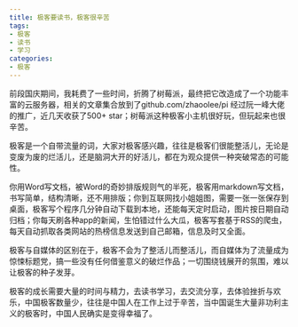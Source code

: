 ```yaml
---
title: 极客要读书，极客很辛苦
tags: 
- 极客
- 读书
- 学习
categories:
- 极客
---
```




前段国庆期间，我耗费了一些时间，折腾了树莓派，最终把它改造成了一个功能丰富的云服务器，相关的文章集合放到了github.com/zhaoolee/pi 经过阮一峰大佬的推广，近几天收获了500+ star；树莓派这种极客小主机很好玩，但玩起来也很辛苦。

极客是一个自带流量的词，大家对极客感兴趣，往往是极客们很能整活儿，无论是变废为废的烂活儿，还是脑洞大开的好活儿，都在为观众提供一种突破常态的可能性。

你用Word写文档，被Word的奇妙排版规则气的半死，极客用markdown写文档，书写简单，结构清晰，还不用排版；你到互联网找小姐姐图，需要一张一张保存到桌面，极客写个程序几分钟自动下载到本地，还能每天定时启动，图片按日期自动归档；你每天刷各种app的新闻，生怕错过什么大瓜，极客写套基于RSS的爬虫，每天自动抓取各类网站的热榜信息发送到自己邮箱，信息及时又全面。

极客与自媒体的区别在于，极客不会为了整活儿而整活儿，而自媒体为了流量成为惊悚标题党，搞一些没有任何借鉴意义的破烂作品；一切围绕钱展开的氛围，难以让极客的种子发芽。

极客的成长需要大量的时间与精力，去读书学习，去交流分享，去体验挫折与欢乐，中国极客数量少，往往是中国人在工作上过于辛苦，当中国诞生大量非功利主义的极客时，中国人民确实是变得幸福了。

